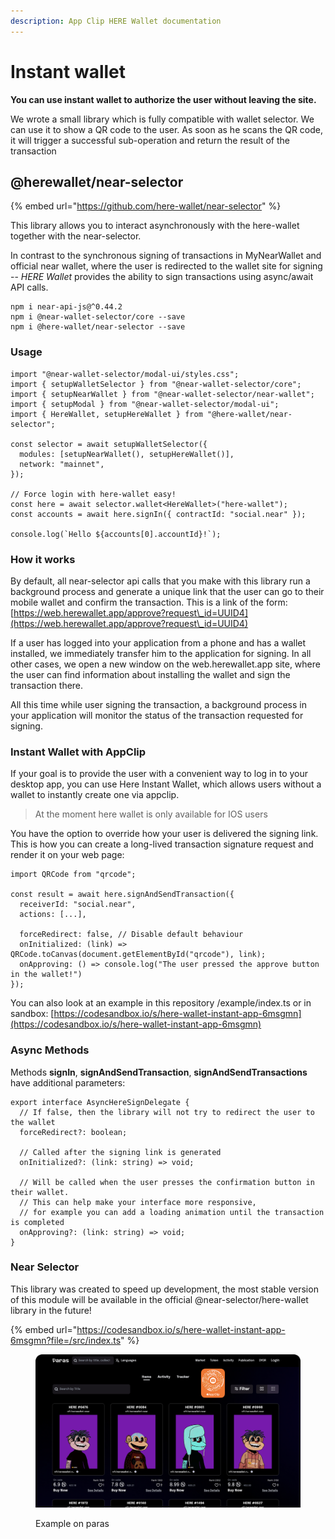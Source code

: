 ```yaml
---
description: App Clip HERE Wallet documentation
---
```


# Instant wallet

**You can use instant wallet to authorize the user without leaving the site.**

We wrote a small library which is fully compatible with wallet selector. We can use it to show a QR code to the user. As soon as he scans the QR code, it will trigger a successful sub-operation and return the result of the transaction

## @herewallet/near-selector

{% embed url="https://github.com/here-wallet/near-selector" %}

This library allows you to interact asynchronously with the here-wallet together with the near-selector.

In contrast to the synchronous signing of transactions in MyNearWallet and official near wallet, where the user is redirected to the wallet site for signing -- _HERE Wallet_ provides the ability to sign transactions using async/await API calls.

```
npm i near-api-js@^0.44.2
npm i @near-wallet-selector/core --save
npm i @here-wallet/near-selector --save
```

### Usage

```
import "@near-wallet-selector/modal-ui/styles.css";
import { setupWalletSelector } from "@near-wallet-selector/core";
import { setupNearWallet } from "@near-wallet-selector/near-wallet";
import { setupModal } from "@near-wallet-selector/modal-ui";
import { HereWallet, setupHereWallet } from "@here-wallet/near-selector";

const selector = await setupWalletSelector({
  modules: [setupNearWallet(), setupHereWallet()],
  network: "mainnet",
});

// Force login with here-wallet easy!
const here = await selector.wallet<HereWallet>("here-wallet");
const accounts = await here.signIn({ contractId: "social.near" });

console.log(`Hello ${accounts[0].accountId}!`);
```

### How it works

By default, all near-selector api calls that you make with this library run a background process and generate a unique link that the user can go to their mobile wallet and confirm the transaction. This is a link of the form: [https://web.herewallet.app/approve?request\_id=UUID4](https://web.herewallet.app/approve?request\_id=UUID4)

If a user has logged into your application from a phone and has a wallet installed, we immediately transfer him to the application for signing. In all other cases, we open a new window on the web.herewallet.app site, where the user can find information about installing the wallet and sign the transaction there.

All this time while user signing the transaction, a background process in your application will monitor the status of the transaction requested for signing.

### Instant Wallet with AppClip

If your goal is to provide the user with a convenient way to log in to your desktop app, you can use Here Instant Wallet, which allows users without a wallet to instantly create one via appclip.

> At the moment here wallet is only available for IOS users

You have the option to override how your user is delivered the signing link. This is how you can create a long-lived transaction signature request and render it on your web page:

```
import QRCode from "qrcode";

const result = await here.signAndSendTransaction({
  receiverId: "social.near",
  actions: [...],

  forceRedirect: false, // Disable default behaviour
  onInitialized: (link) => QRCode.toCanvas(document.getElementById("qrcode"), link);
  onApproving: () => console.log("The user pressed the approve button in the wallet!")
});
```

You can also look at an example in this repository /example/index.ts or in sandbox: [https://codesandbox.io/s/here-wallet-instant-app-6msgmn](https://codesandbox.io/s/here-wallet-instant-app-6msgmn)

### Async Methods

Methods **signIn**, **signAndSendTransaction**, **signAndSendTransactions** have additional parameters:

```
export interface AsyncHereSignDelegate {
  // If false, then the library will not try to redirect the user to the wallet
  forceRedirect?: boolean;

  // Called after the signing link is generated
  onInitialized?: (link: string) => void;

  // Will be called when the user presses the confirmation button in their wallet.
  // This can help make your interface more responsive, 
  // for example you can add a loading animation until the transaction is completed
  onApproving?: (link: string) => void;
}
```

### Near Selector

This library was created to speed up development, the most stable version of this module will be available in the official @near-selector/here-wallet library in the future!

{% embed url="https://codesandbox.io/s/here-wallet-instant-app-6msgmn?file=/src/index.ts" %}

<figure><img src="../.gitbook/assets/image.png" alt=""><figcaption><p>Example on paras</p></figcaption></figure>

